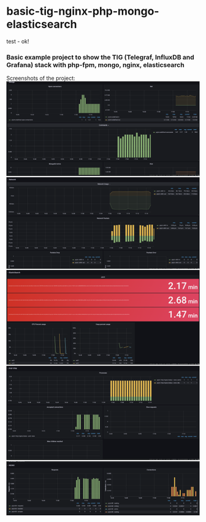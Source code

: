 # basic-tig-nginx-php-mongo-elasticsearch
test - ok!
### Basic example project to show the TIG (Telegraf, InfluxDB and Grafana) stack with php-fpm, mongo, nginx, elasticsearch
Screenshots of the project:
![image info](./mongo.png)
![image info](./network.png)
![image info](./elasticsearch.png)
![image info](./php-fpm.png)
![image info](./nginx.png)
